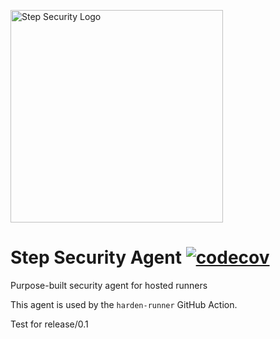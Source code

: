 <p align="left">
  <img src="https://step-security-images.s3.us-west-2.amazonaws.com/Final-Logo-06.png" alt="Step Security Logo" width="340">
</p>

# Step Security Agent [![codecov](https://codecov.io/gh/step-security/agent/branch/main/graph/badge.svg?token=V9M3GASVYP)](https://codecov.io/gh/step-security/agent)

Purpose-built security agent for hosted runners

This agent is used by the `harden-runner` GitHub Action. 

Test for release/0.1
